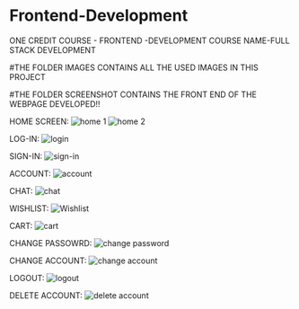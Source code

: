 # Frontend-Development
   ONE CREDIT COURSE - FRONTEND -DEVELOPMENT 
   COURSE NAME-FULL STACK DEVELOPMENT
	
#THE FOLDER IMAGES CONTAINS ALL THE USED IMAGES IN THIS PROJECT

#THE FOLDER SCREENSHOT CONTAINS THE FRONT END OF THE WEBPAGE DEVELOPED!!


HOME SCREEN:
![home 1](https://user-images.githubusercontent.com/72685294/135746857-c8258c40-408a-4524-915b-8a4f98ca0bae.png)
![home 2](https://user-images.githubusercontent.com/72685294/135746865-00c65d9a-383f-4435-a591-3d25bf6a7e90.png)

LOG-IN:
![login](https://user-images.githubusercontent.com/72685294/135746873-9cd1b3f8-4cd5-4777-a107-464d2c24b060.png)

SIGN-IN:
![sign-in](https://user-images.githubusercontent.com/72685294/135746955-ec9b8097-9613-441a-a4c8-9b21a5c4d18c.png)

ACCOUNT:
![account](https://user-images.githubusercontent.com/72685294/135747164-7d856f2e-4c3e-43f2-80ca-2b2918355276.jpg)

CHAT:
![chat](https://user-images.githubusercontent.com/72685294/135747008-522ffbb1-920b-4af2-8c0d-8bf42f53b8c2.png)

WISHLIST:
![Wishlist](https://user-images.githubusercontent.com/72685294/135747000-51748bdf-e97f-420d-a09c-c29bbb90c85f.png)

CART:
![cart](https://user-images.githubusercontent.com/72685294/135747041-f61534dd-5ccb-4514-b2e9-add3f70e66e8.jpg)

CHANGE PASSOWRD:
![change password](https://user-images.githubusercontent.com/72685294/135747058-171c1577-3855-48f0-80d7-c6b4f3573be6.jpg)

CHANGE ACCOUNT:
![change account](https://user-images.githubusercontent.com/72685294/135747072-223ef5bd-b0c9-4619-95ae-71543adc7720.jpg)

LOGOUT:
![logout](https://user-images.githubusercontent.com/72685294/135747099-4456ddf8-331b-4414-aa02-6eca6942d956.jpg)

DELETE ACCOUNT:
![delete account](https://user-images.githubusercontent.com/72685294/135747110-f95f9290-625c-408a-8414-df02a1df596f.jpg)


